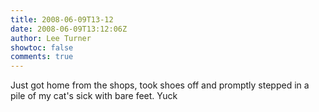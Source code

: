 ```yaml
---
title: 2008-06-09T13-12
date: 2008-06-09T13:12:06Z
author: Lee Turner
showtoc: false
comments: true
---
```


Just got home from the shops, took shoes off and promptly stepped in a pile of my cat's sick with bare feet.  Yuck

